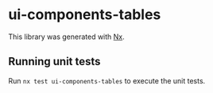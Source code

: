 # ui-components-tables

This library was generated with [Nx](https://nx.dev).

## Running unit tests

Run `nx test ui-components-tables` to execute the unit tests.
